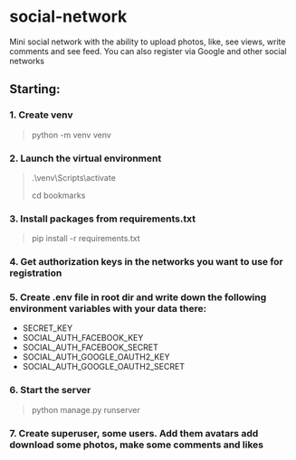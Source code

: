 # social-network
Mini social network with the ability to upload photos, like, see views, write comments and see feed. 
You can also register via Google and other social networks

## Starting:
### 1. Create venv
> python -m venv venv

### 2. Launch the virtual environment
> .\venv\Scripts\activate
>
> cd bookmarks
  
### 3. Install packages from requirements.txt
> pip install -r requirements.txt

### 4. Get authorization keys in the networks you want to use for registration

### 5. Create .env file in root dir and write down the following environment variables with your data there:
- SECRET_KEY
- SOCIAL_AUTH_FACEBOOK_KEY
- SOCIAL_AUTH_FACEBOOK_SECRET
- SOCIAL_AUTH_GOOGLE_OAUTH2_KEY
- SOCIAL_AUTH_GOOGLE_OAUTH2_SECRET

### 6. Start the server
> python manage.py runserver

### 7. Create superuser, some users. Add them avatars add download some photos, make some comments and likes
